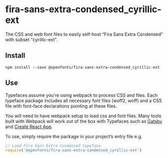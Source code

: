 
# fira-sans-extra-condensed_cyrillic-ext

The CSS and web font files to easily self-host “Fira Sans Extra Condensed” with subset "cyrillic-ext".

## Install

`npm install --save @openfonts/fira-sans-extra-condensed_cyrillic-ext`

## Use

Typefaces assume you’re using webpack to process CSS and files. Each typeface
package includes all necessary font files (woff2, woff) and a CSS file with
font-face declarations pointing at these files.

You will need to have webpack setup to load css and font files. Many tools built
with Webpack will work out of the box with Typefaces such as [Gatsby](https://github.com/gatsbyjs/gatsby)
and [Create React App](https://github.com/facebookincubator/create-react-app).

To use, simply require the package in your project’s entry file e.g.

```javascript
// Load Fira Sans Extra Condensed typeface
require('@openfonts/fira-sans-extra-condensed_cyrillic-ext')
```
